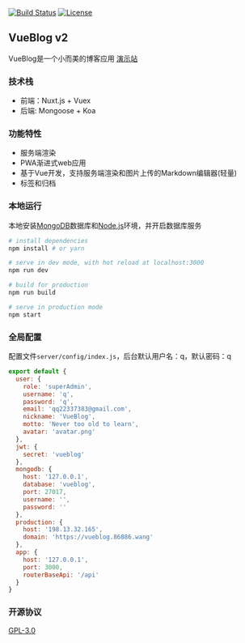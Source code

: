 <a href="https://travis-ci.org/wmui/vueblog"><img src="https://travis-ci.org/wmui/vueblog.svg?branch=master" alt="Build Status"></a>
<a href="https://github.com/wmui/vueblog"><img src="https://img.shields.io/badge/license-AGPL-blue.svg" alt="License"></a>

## VueBlog v2

VueBlog是一个小而美的博客应用 [演示站](http://vueblog.86886.wang)  

### 技术栈

- 前端：Nuxt.js + Vuex
- 后端: Mongoose + Koa

### 功能特性

- 服务端渲染
- PWA渐进式web应用
- 基于Vue开发，支持服务端渲染和图片上传的Markdown编辑器(轻量)
- 标签和归档

### 本地运行

本地安装[MongoDB](https://www.mongodb.com/download-center?jmp=nav#community)数据库和[Node.js](https://nodejs.org/en/)环境，并开启数据库服务  

``` bash
# install dependencies
npm install # or yarn

# serve in dev mode, with hot reload at localhost:3000
npm run dev

# build for production
npm run build

# serve in production mode
npm start
```

### 全局配置

配置文件`server/config/index.js`，后台默认用户名：q，默认密码：q  

```javascript
export default {
  user: {
    role: 'superAdmin',
    username: 'q',
    password: 'q',
    email: 'qq22337383@gmail.com',
    nickname: 'VueBlog',
    motto: 'Never too old to learn',
    avatar: 'avatar.png'
  },
  jwt: {
    secret: 'vueblog'
  },
  mongodb: {
    host: '127.0.0.1',
    database: 'vueblog',
    port: 27017,
    username: '',
    password: ''
  },
  production: {
    host: '198.13.32.165',
    domain: 'https://vueblog.86886.wang'
  },
  app: {
    host: '127.0.0.1',
    port: 3000,
    routerBaseApi: '/api'
  }
}
```

### 开源协议
[GPL-3.0](https://choosealicense.com/licenses/gpl-3.0/)  
